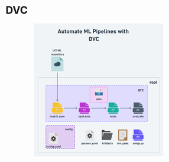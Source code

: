 # DVC



<p align="center">
  <img src="simple-workflow-01@2x.png" width="350" title="ML Pipeline with DVC">
</p>
